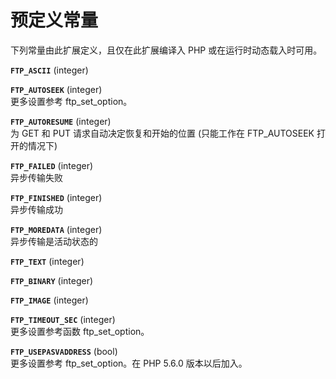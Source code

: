 预定义常量
==========

下列常量由此扩展定义，且仅在此扩展编译入 PHP 或在运行时动态载入时可用。

**`FTP_ASCII`** (<span class="type">integer</span>)  

**`FTP_AUTOSEEK`** (<span class="type">integer</span>)  
更多设置参考 <span class="function">ftp\_set\_option</span>。

**`FTP_AUTORESUME`** (<span class="type">integer</span>)  
为 GET 和 PUT 请求自动决定恢复和开始的位置 (只能工作在 FTP\_AUTOSEEK
打开的情况下)

**`FTP_FAILED`** (<span class="type">integer</span>)  
异步传输失败

**`FTP_FINISHED`** (<span class="type">integer</span>)  
异步传输成功

**`FTP_MOREDATA`** (<span class="type">integer</span>)  
异步传输是活动状态的

**`FTP_TEXT`** (<span class="type">integer</span>)  

**`FTP_BINARY`** (<span class="type">integer</span>)  

**`FTP_IMAGE`** (<span class="type">integer</span>)  

**`FTP_TIMEOUT_SEC`** (<span class="type">integer</span>)  
更多设置参考函数 <span class="function">ftp\_set\_option</span>。

**`FTP_USEPASVADDRESS`** (<span class="type">bool</span>)  
更多设置参考 <span class="function">ftp\_set\_option</span>。在 PHP
5.6.0 版本以后加入。
